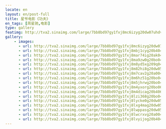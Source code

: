 ```yaml
---
locate: en
layout: en/post-full
title: 星爷电影《功夫》
en_tags: [周星驰,电影]
type: gallery
featimg: http://tva2.sinaimg.com/large/7bb8bd97gy1fxj8mc6izyg20dw07uhdv.gif
gallery:
    - images:
      - url: http://tva2.sinaimg.com/large/7bb8bd97gy1fxj8mc6izyg20dw07uhdv.gif
      - url: http://tva2.sinaimg.com/large/7bb8bd97gy1fxj8mbj1cyg20b404m1kz.gif
      - url: http://tva2.sinaimg.com/large/7bb8bd97gy1fxj8mar74ig20ak04ex6r.gif
      - url: http://tva2.sinaimg.com/large/7bb8bd97gy1fxj8ma9zw0g20bo04uhdv.gif
      - url: http://tva2.sinaimg.com/large/7bb8bd97gy1fxj8m8yd5xg209q0411l0.gif
      - url: http://tva2.sinaimg.com/large/7bb8bd97gy1fxj8m82hi8g20dw05sb2a.gif
      - url: http://tva2.sinaimg.com/large/7bb8bd97gy1fxj8m7cav2g20a0044npf.gif
      - url: http://tva2.sinaimg.com/large/7bb8bd97gy1fxj8m6hz51g20bo04vqv7.gif
      - url: http://tva2.sinaimg.com/large/7bb8bd97gy1fxj8m5jhrwg20bo04vu0z.gif
      - url: http://tva2.sinaimg.com/large/7bb8bd97gy1fxj8m4yxorg20bo06ku0z.gif
      - url: http://tva2.sinaimg.com/large/7bb8bd97gy1fxj8m4dicag20b4069x6r.gif
      - url: http://tva2.sinaimg.com/large/7bb8bd97gy1fxj8lzi368g20bo04vqv7.gif
      - url: http://tva2.sinaimg.com/large/7bb8bd97gy1fxj8lycke0g20dw05q1kz.gif
      - url: http://tva2.sinaimg.com/large/7bb8bd97gy1fxj8lxg4mag20dw05shdv.gif
      - url: http://tva2.sinaimg.com/large/7bb8bd97gy1fxj8lwppasg20dw05tx6p.gif
      - url: http://tva2.sinaimg.com/large/7bb8bd97gy1fxj8lwcrxvg20a0047kjn.gif
      - url: http://tva2.sinaimg.com/large/7bb8bd97gy1fxj8lvyijog20b404ku0x.gif
---
```

